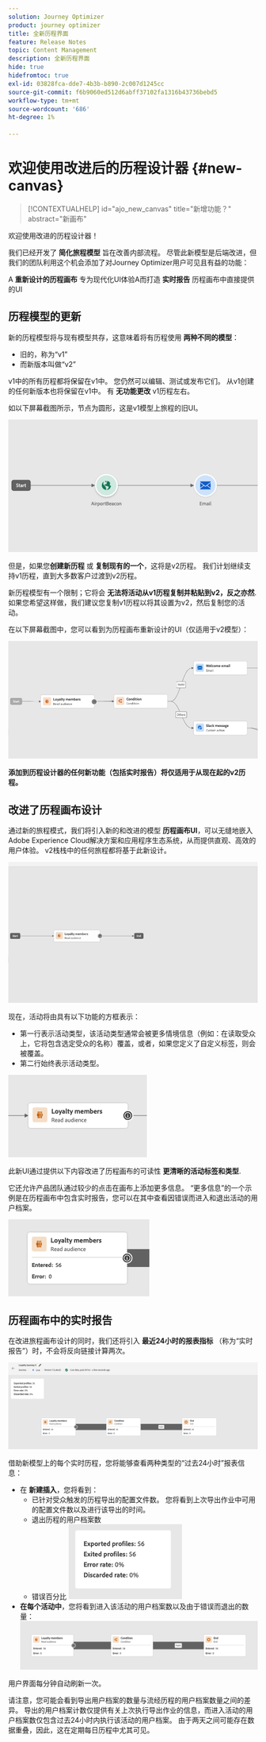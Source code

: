 ```yaml
---
solution: Journey Optimizer
product: journey optimizer
title: 全新历程界面
feature: Release Notes
topic: Content Management
description: 全新历程界面
hide: true
hidefromtoc: true
exl-id: 03828fca-dde7-4b3b-b890-2c007d1245cc
source-git-commit: f6b9060ed512d6abff37102fa1316b43736bebd5
workflow-type: tm+mt
source-wordcount: '686'
ht-degree: 1%

---
```


# 欢迎使用改进后的历程设计器 {#new-canvas}

>[!CONTEXTUALHELP]
>id="ajo_new_canvas"
>title="新增功能？"
>abstract="新画布"

欢迎使用改进的历程设计器！

我们已经开发了 **简化旅程模型** 旨在改善内部流程。 尽管此新模型是后端改进，但我们的团队利用这个机会添加了对Journey Optimizer用户可见且有益的功能：

A **重新设计的历程画布** 专为现代化UI体验A而打造 **实时报告** 历程画布中直接提供的UI

## 历程模型的更新

新的历程模型将与现有模型共存，这意味着将有历程使用 **两种不同的模型**：

* 旧的，称为“v1”
* 而新版本叫做“v2”

v1中的所有历程都将保留在v1中。 您仍然可以编辑、测试或发布它们。 从v1创建的任何新版本也将保留在v1中。 有 **无功能更改** v1历程左右。

如以下屏幕截图所示，节点为圆形，这是v1模型上旅程的旧UI。

![](assets/new-canvas.png)

但是，如果您&#x200B;**创建新历程** 或 **复制现有的一个**，这将是v2历程。  我们计划继续支持v1历程，直到大多数客户过渡到v2历程。

新历程模型有一个限制；它将会 **无法将活动从v1历程复制并粘贴到v2，反之亦然**. 如果您希望这样做，我们建议您复制v1历程以将其设置为v2，然后复制您的活动。

在以下屏幕截图中，您可以看到为历程画布重新设计的UI（仅适用于v2模型）：

![](assets/new-canvas2.png)

**添加到历程设计器的任何新功能（包括实时报告）将仅适用于从现在起的v2历程。**

## 改进了历程画布设计

通过新的旅程模式，我们将引入新的和改进的模型 **历程画布UI**，可以无缝地嵌入Adobe Experience Cloud解决方案和应用程序生态系统，从而提供直观、高效的用户体验。 v2栈栈中的任何旅程都将基于此新设计。

![](assets/new-canvas3.gif)

现在，活动将由具有以下功能的方框表示：

* 第一行表示活动类型，该活动类型通常会被更多情境信息（例如：在读取受众上，它将包含选定受众的名称）覆盖，或者，如果您定义了自定义标签，则会被覆盖。
* 第二行始终表示活动类型。

![](assets/new-canvas4.png)

此新UI通过提供以下内容改进了历程画布的可读性 **更清晰的活动标签和类型**.

它还允许产品团队通过较少的点击在画布上添加更多信息。 “更多信息”的一个示例是在历程画布中包含实时报告，您可以在其中查看因错误而进入和退出活动的用户档案。

![](assets/new-canvas5.png)


## 历程画布中的实时报告

在改进旅程画布设计的同时，我们还将引入 **最近24小时的报表指标** （称为“实时报告”）时，不会将反向链接计算两次。

![](assets/new-canvas6.png)

借助新模型上的每个实时历程，您将能够查看两种类型的“过去24小时”报表信息：

* 在 **新建插入**，您将看到：
   * 已针对受众触发的历程导出的配置文件数。 您将看到上次导出作业中可用的配置文件数以及进行该导出的时间。
   * 退出历程的用户档案数
   * 错误百分比
     ![](assets/new-canvas7.png)
* **在每个活动中**，您将看到进入该活动的用户档案数以及由于错误而退出的数量：
  ![](assets/new-canvas8.png)

用户界面每分钟自动刷新一次。

请注意，您可能会看到导出用户档案的数量与流经历程的用户档案数量之间的差异。 导出的用户档案计数仅提供有关上次执行导出作业的信息，而进入活动的用户档案数仅包含过去24小时内执行该活动的用户档案。 由于两天之间可能存在数据重叠，因此，这在定期每日历程中尤其可见。

